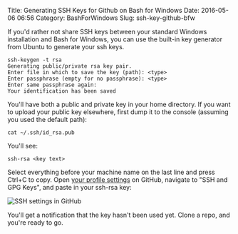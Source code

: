 Title: Generating SSH Keys for Github on Bash for Windows
Date: 2016-05-06 06:56
Category: BashForWindows
Slug: ssh-key-github-bfw

If you'd rather not share SSH keys between your standard Windows installation and Bash for Windows, you can use the built-in key generator from Ubuntu to generate your ssh keys.


```
ssh-keygen -t rsa
Generating public/private rsa key pair.
Enter file in which to save the key (path): <type>
Enter passphrase (empty for no passphrase): <type>
Enter same passphrase again:
Your identification has been saved
```

You'll have both a public and private key in your home directory.  If you want to upload your public key elsewhere, first dump it to the console (assuming you used the default path):

```
cat ~/.ssh/id_rsa.pub
```

You'll see:

```
ssh-rsa <key text>
```

Select everything before your machine name on the last line and press Ctrl+C to copy.  Open [your profile settings](https://github.com/settings/profile) on GitHub, navigate to "SSH and GPG Keys", and paste in your ssh-rsa key:

![SSH settings in GitHub]({filename}/images/2016-05-06/github.png)

You'll get a notification that the key hasn't been used yet.  Clone a repo, and you're ready to go.
